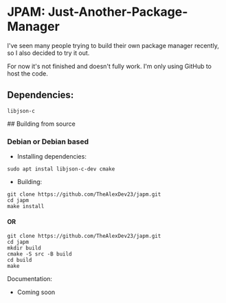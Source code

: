 # JPAM: Just-Another-Package-Manager

I've seen many people trying to build their own package manager recently, so I also decided to try it out.

For now it's not finished and doesn't fully work. I'm only using GitHub to host the code.

## Dependencies:

```
libjson-c
```

## Building from source

### Debian or Debian based


- Installing dependencies:

```
sudo apt instal libjson-c-dev cmake
```

- Building:

```
git clone https://github.com/TheAlexDev23/japm.git
cd japm
make install
```
#### OR

```
git clone https://github.com/TheAlexDev23/japm.git
cd japm
mkdir build
cmake -S src -B build
cd build
make
```
Documentation:

- Coming soon